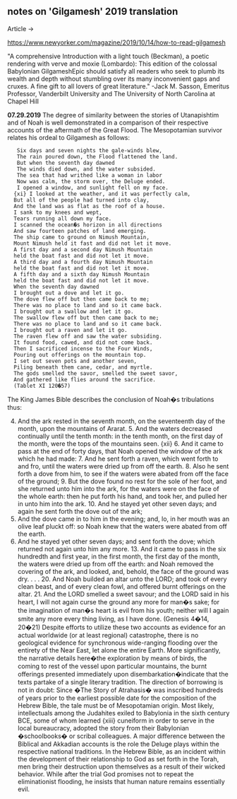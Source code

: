 ## notes on 'Gilgamesh' 2019 translation

Article ->

https://www.newyorker.com/magazine/2019/10/14/how-to-read-gilgamesh

"A comprehensive Introduction with a light touch (Beckman), a poetic rendering with verve and moxie (Lombardo): This edition of the colossal Babylonian GilgameshEpic should satisfy all readers who seek to plumb its wealth and depth without stumbling over its many inconvenient gaps and cruxes. A fine gift to all lovers of great literature."
-Jack M. Sasson, Emeritus Professor, Vanderbilt University and The University of North Carolina at Chapel Hill

**07.29.2019**
The degree of similarity between the stories of Utanapishtim and of Noah is well demonstrated in a comparison of their respective accounts of the aftermath of the Great Flood. The Mesopotamian survivor relates his ordeal to Gilgamesh as follows:
```text
   Six days and seven nights the gale-winds blew,
   The rain poured down, the Flood flattened the land.
   But when the seventh day dawned
   The winds died down, and the water subsided.
   The sea that had writhed like a woman in labor
   Now was calm, the storm over, the Deluge ended.
   I opened a window, and sunlight fell on my face.
  {xi} I looked at the weather, and it was perfectly calm,
  But all of the people had turned into clay,
  And the land was as flat as the roof of a house.
  I sank to my knees and wept,
  Tears running all down my face.
  I scanned the ocean�s horizon in all directions
  And saw fourteen patches of land emerging.
  The ship came to ground on Nimush Mountain,
  Mount Nimush held it fast and did not let it move.
  A first day and a second day Nimush Mountain
  held the boat fast and did not let it move.
  A third day and a fourth day Nimush Mountain
  held the boat fast and did not let it move.
  A fifth day and a sixth day Nimush Mountain
  held the boat fast and did not let it move.
  When the seventh day dawned
  I brought out a dove and let it go.
  The dove flew off but then came back to me;
  There was no place to land and so it came back.
  I brought out a swallow and let it go.
  The swallow flew off but then came back to me;
  There was no place to land and so it came back.
  I brought out a raven and let it go.
  The raven flew off and saw the water subsiding.
  It found food, cawed, and did not come back.
  Then I sacrificed incense to the Four Winds,
  Pouring out offerings on the mountain top.
  I set out seven pots and another seven,
  Piling beneath them cane, cedar, and myrtle.
  The gods smelled the savor, smelled the sweet savor,
  And gathered like flies around the sacrifice.
  (Tablet XI 120�57)

```
The King James Bible describes the conclusion of Noah�s tribulations thus:

4. And the ark rested in the seventh month, on the seventeenth day of the month, upon the mountains of Ararat. 5. And the waters decreased continually until the tenth month: in the tenth month, on the first day of the month, were the tops of the mountains seen.
{xii} 6. And it came to pass at the end of forty days, that Noah opened the window of the ark which he had made: 7. And he sent forth a raven, which went forth to and fro, until the waters were dried up from off the earth. 8. Also he sent forth a dove from him, to see if the waters were abated from off the face of the ground; 9. But the dove found no rest for the sole of her foot, and she returned unto him into the ark, for the waters were on the face of the whole earth: then he put forth his hand, and took her, and pulled her in unto him into the ark. 10. And he stayed yet other seven days; and again he sent forth the dove out of the ark;
11. And the dove came in to him in the evening; and, lo, in her mouth was an olive leaf pluckt off: so Noah knew that the waters were abated from off the earth.
12. And he stayed yet other seven days; and sent forth the dove; which returned not again unto him any more. 13. And it came to pass in the six hundredth and first year, in the first month, the first day of the month, the waters were dried up from off the earth: and Noah removed the covering of the ark, and looked, and, behold, the face of the ground was dry. . . . 20. And Noah builded an altar unto the LORD; and took of every clean beast, and of every
clean fowl, and offered burnt offerings on the altar. 21. And the LORD smelled a sweet savour; and the LORD said in his heart, I will not again curse the ground any more for man�s sake; for the imagination of man�s heart is evil from his youth; neither will I again smite any more every thing living, as I have done. (Genesis 4�14, 20�21)
Despite efforts to utilize these two accounts as evidence for an actual worldwide (or at least regional) catastrophe, there is no geological evidence for synchronous wide-ranging flooding over the entirety of the Near East, let alone the entire Earth. More significantly, the narrative details here�the exploration by means of birds, the coming to rest of the vessel upon particular mountains, the burnt offerings presented immediately upon disembarkation�indicate that the texts partake of a single literary tradition. The direction of borrowing is not in doubt: Since �The Story of Atrahasis� was inscribed hundreds of years prior to the earliest possible date for the composition of the Hebrew Bible, the tale must be of Mesopotamian origin. Most likely, intellectuals among the Judahites exiled to Babylonia in the sixth century BCE, some of whom learned {xiii} cuneiform in order to serve in the local bureaucracy, adopted the story from their Babylonian �schoolbooks� or scribal colleagues.
A major difference between the Biblical and Akkadian accounts is the role the Deluge plays within the respective national traditions. In the Hebrew Bible, as an incident within the development of their relationship to God as set forth in the Torah, men bring their destruction upon themselves as a result of their wicked behavior. While after the trial God promises not to repeat the eliminationist flooding, he insists that human nature remains essentially evil.
